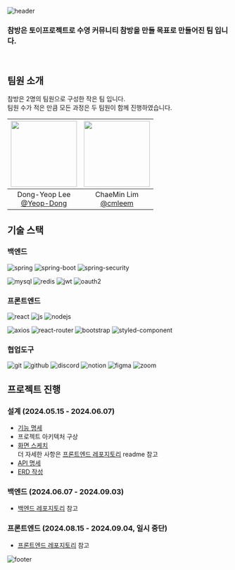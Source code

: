 
![header](https://capsule-render.vercel.app/api?type=waving&height=300&color=0:BE93C5,50:86A8E7,100:91EAE4&text=참방&fontAlign=50&fontAlignY=40&animation=fadeIn&rotate=0&textBg=false&fontColor=203A43&reversal=true&desc=Charmroom)

### 참방은 토이프로젝트로 수영 커뮤니티 참방을 만들 목표로 만들어진 팀 입니다.
<br>

## 팀원 소개

참방은 2명의 팀원으로 구성한 작은 팀 입니다.<br>
팀원 수가 적은 만큼 모든 과정은 두 팀원이 함께 진행하였습니다.

|<img src="https://avatars.githubusercontent.com/u/35218494?v=4" width="150" height="150"/>|<img src="https://avatars.githubusercontent.com/u/155498348?v=4" width="150" height="150"/>|
|:-:|:-:|
|Dong-Yeop Lee<br/>[@Yeop-Dong](https://github.com/Yeop-Dong)|ChaeMin Lim<br/>[@cmleem](https://github.com/cmleem)|

## 기술 스택

### 백엔드

![spring](https://img.shields.io/badge/Spring-6DB33F?style=for-the-badge&logo=spring&logoColor=white)
![spring-boot](https://img.shields.io/badge/Spring%20Boot-6DB33F?style=for-the-badge&logo=springboot&logoColor=white)
![spring-security](https://img.shields.io/badge/Spring_Security-6DB33F?style=for-the-badge&logo=Spring-Security&logoColor=white)

![mysql](https://img.shields.io/badge/MySQL-00000F?style=for-the-badge&logo=mysql&logoColor=white)
![redis](https://img.shields.io/badge/redis-%23DD0031.svg?&style=for-the-badge&logo=redis&logoColor=white)
![jwt](https://img.shields.io/badge/json%20web%20tokens-323330?style=for-the-badge&logo=json-web-tokens&logoColor=pink)
![oauth2](https://img.shields.io/badge/oauth2-EB5424?style=for-the-badge&logo=auth0&logoColor=white)

### 프론트엔드

![react](https://img.shields.io/badge/React-20232A?style=for-the-badge&logo=react&logoColor=61DAFB)
![js](https://img.shields.io/badge/JavaScript-F7DF1E?style=for-the-badge&logo=JavaScript&logoColor=white)
![nodejs](https://img.shields.io/badge/Node.js-43853D?style=for-the-badge&logo=node.js&logoColor=white)

![axios](https://img.shields.io/badge/Axios-5A29E4?style=for-the-badge&logo=axios&logoColor=white)
![react-router](https://img.shields.io/badge/React_Router-CA4245?style=for-the-badge&logo=react-router&logoColor=white)
![bootstrap](https://img.shields.io/badge/Bootstrap-563D7C?style=for-the-badge&logo=bootstrap&logoColor=white)
![styled-component](https://img.shields.io/badge/styled--components-DB7093?style=for-the-badge&logo=styled-components&logoColor=white)


### 협업도구
![git](https://img.shields.io/badge/GIT-E44C30?style=for-the-badge&logo=git&logoColor=white)
![github](https://img.shields.io/badge/GitHub-100000?style=for-the-badge&logo=github&logoColor=white)
![discord](https://img.shields.io/badge/Discord-7289DA?style=for-the-badge&logo=discord&logoColor=white)
![notion](https://img.shields.io/badge/Notion-000000?style=for-the-badge&logo=notion&logoColor=white)
![figma](https://img.shields.io/badge/Figma-F24E1E?style=for-the-badge&logo=figma&logoColor=white)
![zoom](https://img.shields.io/badge/Zoom-2D8CFF?style=for-the-badge&logo=zoom&logoColor=white)

## 프로젝트 진행

### 설계 (2024.05.15 - 2024.06.07)

- [기능 명세](https://charmbang.notion.site/afc5725e62c642518f2f96379a39d9a7?v=d822de9831e14776b2853c81838bab44&pvs=4)
- 프로젝트 아키텍처 구상
- [화면 스케치](https://github.com/CharmRoom/.github/blob/main/profile/sketching.pdf)<br>
  더 자세한 사항은 [프론트엔드 레포지토리](https://github.com/CharmRoom/CharmRoom-Front) readme 참고
- [API 명세](https://charmbang.notion.site/API-fbe9b72c4f334093b2cb20d34d66b0e2?pvs=4)
- [ERD 작성](https://github.com/CharmRoom/.github/blob/main/profile/ERD.png)

### 백엔드 (2024.06.07 - 2024.09.03)
- [백엔드 레포지토리](https://github.com/CharmRoom/CharmRoom-Back) 참고

### 프론트엔드 (2024.08.15 - 2024.09.04, 일시 중단)
- [프론트엔드 레포지토리](https://github.com/CharmRoom/CharmRoom-Front) 참고



![footer](https://capsule-render.vercel.app/api?type=waving&height=300&color=0:BE93C5,50:86A8E7,100:91EAE4&fontAlign=50&fontAlignY=40&animation=fadeIn&rotate=0&textBg=false&fontColor=203A43&reversal=false&desc=Charmroom&section=footer)
